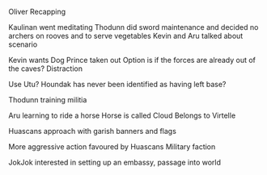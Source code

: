 Oliver Recapping

Kaulinan went meditating
Thodunn did sword maintenance and decided no archers on rooves and to serve vegetables
Kevin and Aru talked about scenario

Kevin wants Dog Prince taken out
Option is if the forces are already out of the caves?
Distraction

Use Utu?
Houndak has never been identified as having left base?

Thodunn training militia

Aru learning to ride a horse
Horse is called Cloud
Belongs to Virtelle

Huascans approach with garish banners and flags

More aggressive action favoured by Huascans
Military faction

JokJok interested in setting up an embassy, passage into world


